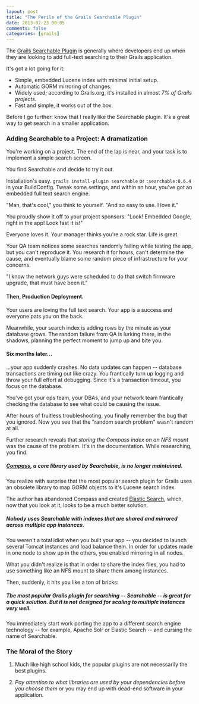 ```yaml
---
layout: post
title: "The Perils of the Grails Searchable Plugin"
date: 2013-02-23 00:05
comments: false
categories: [grails]
---
```


The [Grails Searchable Plugin](http://grails.org/plugin/searchable) is generally where developers end up when they are looking to add full-text searching to their Grails application.

It's got a lot going for it:

* Simple, embedded Lucene index with minimal initial setup.
* Automatic GORM mirroring of changes.
* Widely used; according to Grails.org, it's installed in almost _7% of Grails projects_.
* Fast and simple, it works out of the box.

Before I go further: know that I really like the Searchable plugin.  It's a great way to get search in a smaller application.
<!--more-->

### Adding Searchable to a Project: A dramatization
You're working on a project.  The end of the lap is near, and your task is to implement a simple search screen.  

You find Searchable and decide to try it out.

Installation's easy. `grails install-plugin searchable` or `:searchable:0.6.4` in your BuildConfig.  Tweak some settings, and within an hour, you've got an embedded full text search engine.  

"Man, that's cool," you think to yourself.  "And so easy to use. I love it."

You proudly show it off to your project sponsors: "Look! Embedded Google, right in the app!  Look fast it is!"

Everyone loves it. Your manager thinks you're a rock star.  Life is great.

Your QA team notices some searches randomly failing while testing the app, but you can't reproduce it.  You research it for hours, can't determine the cause, and eventually blame some random piece of infrastructure for your concerns.

"I know the network guys were scheduled to do that switch firmware upgrade, that must have been it."

#### Then, Production Deployment.

Your users are loving the full text search. Your app is a success and everyone pats you on the back.

Meanwhile, your search index is adding rows by the minute as your database grows.  The random failure from QA is lurking there, in the shadows, planning the perfect moment to jump up and bite you.

#### Six months later... 

...your app suddenly crashes.  No data updates can happen -- database transactions are timing out like crazy.  You frantically turn up logging and throw your full effort at debugging.  Since it's a transaction timeout, you focus on the database.

You've got your ops team, your DBAs, and your network team frantically checking the database to see what could be causing the issue.

After hours of fruitless troubleshooting, you finally remember the bug that you ignored.  Now you see that the "random search problem" wasn't random at all.

Further research reveals that _storing the Compass index on an NFS mount_ was the cause of the problem. It's in the documentation.  While researching, you find:

##### _[Compass](http://www.compass-project.org), a core library used by Searchable, is no longer maintained._

You realize with surprise that the most popular search plugin for Grails uses an obsolete library to map GORM objects to it's Lucene search index.

The author has abandoned Compass and created [Elastic Search](http://www.elasticsearch.org), which, now that you look at it, looks to be a much better solution.
  
##### _Nobody uses Searchable with indexes that are shared and mirrored across multiple app instances._

You weren't a total idiot when you built your app -- you decided to launch several Tomcat instances and load balance them.  In order for updates made in one node to show up in the others, you enabled mirroring in all nodes.

What you didn't realize is that in order to share the index files, you had to use something like an NFS mount to share them among instances.

Then, suddenly, it hits you like a ton of bricks:

##### _Tbe most popular Grails plugin for searching -- Searchable -- is great for a quick solution.  But it is not designed for scaling to multiple instances very well._

You immediately start work porting the app to a different search engine technology -- for example, Apache Solr or Elastic Search -- and cursing the name of Searchable.

### The Moral of the Story

 1. Much like high school kids, the popular plugins are not necessarily the best plugins. 

 2. _Pay attention to what libraries are used by your dependencies before you choose them_ or you may end up with dead-end software in your application.
 

 
